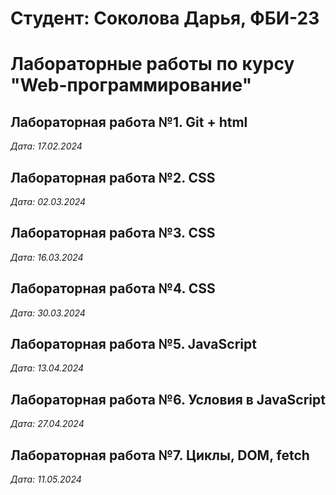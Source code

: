 # Cтудент: Соколова Дарья, ФБИ-23

# Лабораторные работы по курсу "Web-программирование"

## Лабораторная работа №1. Git + html

*Дата: 17.02.2024*

## Лабораторная работа №2. CSS

*Дата: 02.03.2024*

## Лабораторная работа №3. CSS

*Дата: 16.03.2024*

## Лабораторная работа №4. CSS

*Дата: 30.03.2024*

## Лабораторная работа №5. JavaScript

*Дата: 13.04.2024*

## Лабораторная работа №6. Условия в JavaScript

*Дата: 27.04.2024*

## Лабораторная работа №7. Циклы, DOM, fetch

*Дата: 11.05.2024*

















